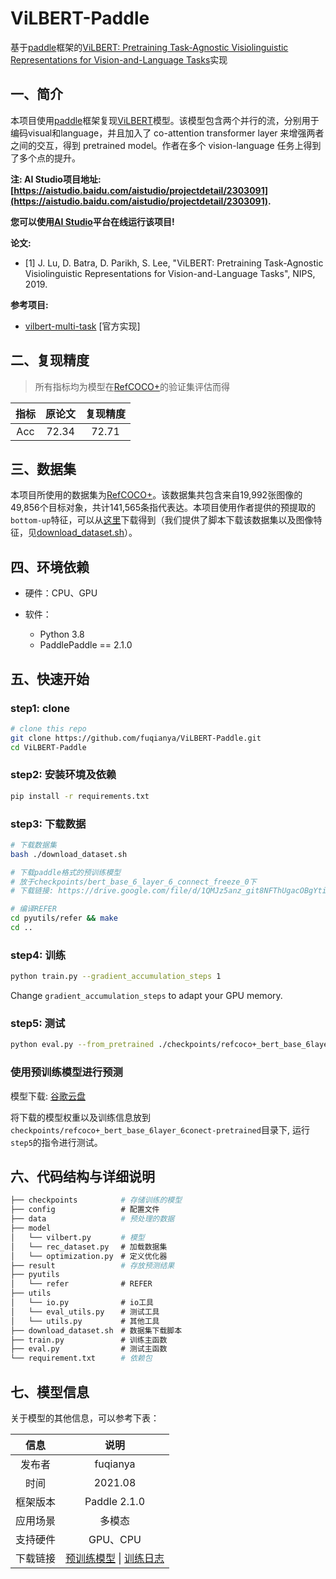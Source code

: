 # ViLBERT-Paddle

基于[paddle](https://github.com/PaddlePaddle/Paddle)框架的[ViLBERT: Pretraining Task-Agnostic Visiolinguistic Representations for Vision-and-Language Tasks](https://arxiv.org/abs/1908.02265)实现

## 一、简介

本项目使用[paddle](https://github.com/PaddlePaddle/Paddle)框架复现[ViLBERT](https://arxiv.org/abs/1908.02265)模型。该模型包含两个并行的流，分别用于编码visual和language，并且加入了 co-attention transformer layer 来增强两者之间的交互，得到 pretrained model。作者在多个 vision-language 任务上得到了多个点的提升。

**注: AI Studio项目地址: [https://aistudio.baidu.com/aistudio/projectdetail/2303091](https://aistudio.baidu.com/aistudio/projectdetail/2303091).**

**您可以使用[AI Studio](https://aistudio.baidu.com/)平台在线运行该项目!**

**论文:**

* [1] J. Lu, D. Batra, D. Parikh, S. Lee, "ViLBERT: Pretraining Task-Agnostic Visiolinguistic Representations for Vision-and-Language Tasks", NIPS, 2019.

**参考项目:**

* [vilbert-multi-task](https://github.com/facebookresearch/vilbert-multi-task) [官方实现]

## 二、复现精度

> 所有指标均为模型在[RefCOCO+](https://arxiv.org/abs/1608.00272)的验证集评估而得

| 指标 | 原论文 | 复现精度 | 
| :---: | :---: | :---: | 
| Acc | 72.34 | 72.71 |

## 三、数据集

本项目所使用的数据集为[RefCOCO+](https://arxiv.org/abs/1608.00272)。该数据集共包含来自19,992张图像的49,856个目标对象，共计141,565条指代表达。本项目使用作者提供的预提取的`bottom-up`特征，可以从[这里](https://www.dropbox.com/sh/4jqadcfkai68yoe/AADHI6dKviFcraeCMdjiaDENa?dl=0)下载得到（我们提供了脚本下载该数据集以及图像特征，见[download_dataset.sh](https://github.com/fuqianya/ViLBERT-Paddle/blob/main/download_dataset.sh)）。


## 四、环境依赖

* 硬件：CPU、GPU

* 软件：
    * Python 3.8
    * PaddlePaddle == 2.1.0

## 五、快速开始

### step1: clone 

```bash
# clone this repo
git clone https://github.com/fuqianya/ViLBERT-Paddle.git
cd ViLBERT-Paddle
```

### step2: 安装环境及依赖

```bash
pip install -r requirements.txt
```

### step3: 下载数据

```bash
# 下载数据集
bash ./download_dataset.sh

# 下载paddle格式的预训练模型
# 放于checkpoints/bert_base_6_layer_6_connect_freeze_0下
# 下载链接: https://drive.google.com/file/d/1QMJz5anz_git8NFThUgacOBgYti_of4g/view?usp=sharing

# 编译REFER
cd pyutils/refer && make
cd ..
```

### step4: 训练

```bash
python train.py --gradient_accumulation_steps 1
```

Change `gradient_accumulation_steps` to adapt your GPU memory.

### step5: 测试


```bash
python eval.py --from_pretrained ./checkpoints/refcoco+_bert_base_6layer_6conect-pretrained/paddle_model_19.pdparams
```

### 使用预训练模型进行预测

模型下载: [谷歌云盘](https://drive.google.com/file/d/1DYaGnMq4evcsiFp0-N3ZwlWL7HpbfkCD/view?usp=sharing)

将下载的模型权重以及训练信息放到`checkpoints/refcoco+_bert_base_6layer_6conect-pretrained`目录下, 运行`step5`的指令进行测试。

## 六、代码结构与详细说明

```bash
├── checkpoints     　   # 存储训练的模型
├── config             　# 配置文件
├── data            　   # 预处理的数据
├── model
│   └── vilbert.py    　 # 模型
│   └── rec_dataset.py 　# 加载数据集
│   └── optimization.py　# 定义优化器
├── result            　 # 存放预测结果
├── pyutils 
│   └── refer          　# REFER
├── utils 
│   └── io.py          　# io工具
│   └── eval_utils.py  　# 测试工具
│   └── utils.py       　# 其他工具
├── download_dataset.sh　# 数据集下载脚本
├── train.py           　# 训练主函数
├── eval.py            　# 测试主函数
└── requirement.txt   　 # 依赖包
```

## 七、模型信息

关于模型的其他信息，可以参考下表：

| 信息 | 说明 |
| :---: | :---: |
| 发布者 | fuqianya |
| 时间 | 2021.08 |
| 框架版本 | Paddle 2.1.0 |
| 应用场景 | 多模态 |
| 支持硬件 | GPU、CPU |
| 下载链接 | [预训练模型](https://drive.google.com/file/d/1DYaGnMq4evcsiFp0-N3ZwlWL7HpbfkCD/view?usp=sharing) \| [训练日志](https://drive.google.com/file/d/1hwXfZUy3V2YnsBKQkQADvACTyXYqvLFa/view?usp=sharing)  |
